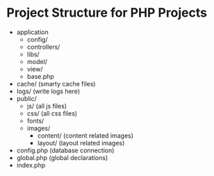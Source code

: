 <h1>Project Structure for PHP Projects</h1>

<ul>
	<li>application
		<ul>
			<li>config/</li>
			<li>controllers/</li>
			<li>libs/</li>
			<li>model/</li>
			<li>view/</li>
			<li>base.php</li>
		</ul>
	</li>
	<li>cache/ (smarty cache files)</li>
	<li>logs/ (write logs here)</li>
	<li>public/
		<ul>
			<li>js/ (all js files)</li>
			<li>css/ (all css files)</li>
			<li>fonts/</li>
			<li>images/
			<ul>
			<li>content/ (content related images) </li>
			<li>layout/  (layout related images)</li>
			</ul>
			</li>
		</ul>
	</li>
	<li>config.php (database connection)</li>
	<li>global.php (global declarations)</li>
	<li>index.php</li>
</ul>



